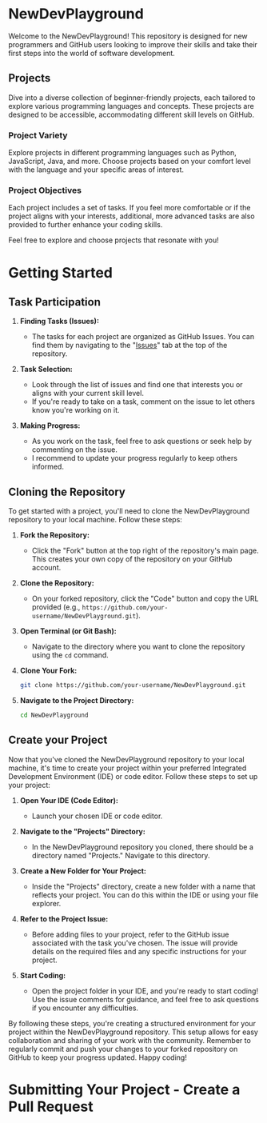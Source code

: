 # NewDevPlayground

Welcome to the NewDevPlayground! This repository is designed for new programmers and GitHub users looking to improve their skills and take their first steps into the world of software development.

## Projects

Dive into a diverse collection of beginner-friendly projects, each tailored to explore various programming languages and concepts. These projects are designed to be accessible, accommodating different skill levels on GitHub.

### Project Variety

Explore projects in different programming languages such as Python, JavaScript, Java, and more. Choose projects based on your comfort level with the language and your specific areas of interest.

### Project Objectives

Each project includes a set of tasks. If you feel more comfortable or if the project aligns with your interests, additional, more advanced tasks are also provided to further enhance your coding skills.

Feel free to explore and choose projects that resonate with you!

# Getting Started

## Task Participation

1. **Finding Tasks (Issues):**
   - The tasks for each project are organized as GitHub Issues. You can find them by navigating to the "[Issues](https://github.com/IQExotic/NewDevPlayground/issues)" tab at the top of the repository.

2. **Task Selection:**
   - Look through the list of issues and find one that interests you or aligns with your current skill level.
   - If you're ready to take on a task, comment on the issue to let others know you're working on it.

3. **Making Progress:**
   - As you work on the task, feel free to ask questions or seek help by commenting on the issue.
   - I recommend to update your progress regularly to keep others informed.

## Cloning the Repository

To get started with a project, you'll need to clone the NewDevPlayground repository to your local machine. Follow these steps:

1. **Fork the Repository:**
   - Click the "Fork" button at the top right of the repository's main page. This creates your own copy of the repository on your GitHub account.

2. **Clone the Repository:**
   - On your forked repository, click the "Code" button and copy the URL provided (e.g., `https://github.com/your-username/NewDevPlayground.git`).

3. **Open Terminal (or Git Bash):**
   - Navigate to the directory where you want to clone the repository using the `cd` command.

4. **Clone Your Fork:**
   ```bash
   git clone https://github.com/your-username/NewDevPlayground.git
   ```

5. **Navigate to the Project Directory:**
   ```bash
   cd NewDevPlayground
   ```


## Create your Project

Now that you've cloned the NewDevPlayground repository to your local machine, it's time to create your project within your preferred Integrated Development Environment (IDE) or code editor. Follow these steps to set up your project:

1. **Open Your IDE (Code Editor):**
   - Launch your chosen IDE or code editor.

2. **Navigate to the "Projects" Directory:**
   - In the NewDevPlayground repository you cloned, there should be a directory named "Projects." Navigate to this directory.

3. **Create a New Folder for Your Project:**
   - Inside the "Projects" directory, create a new folder with a name that reflects your project. You can do this within the IDE or using your file explorer.

4. **Refer to the Project Issue:**
   - Before adding files to your project, refer to the GitHub issue associated with the task you've chosen. The issue will provide details on the required files and any specific instructions for your project.

6. **Start Coding:**
   - Open the project folder in your IDE, and you're ready to start coding! Use the issue comments for guidance, and feel free to ask questions if you encounter any difficulties.

By following these steps, you're creating a structured environment for your project within the NewDevPlayground repository. This setup allows for easy collaboration and sharing of your work with the community. Remember to regularly commit and push your changes to your forked repository on GitHub to keep your progress updated. Happy coding!


# Submitting Your Project - Create a Pull Request
